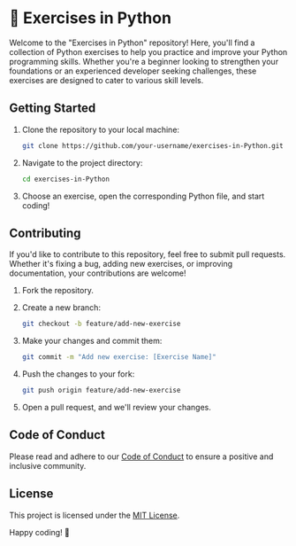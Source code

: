 # 🐍 Exercises in Python

Welcome to the "Exercises in Python" repository! Here, you'll find a collection of Python exercises to help you practice and improve your Python programming skills. Whether you're a beginner looking to strengthen your foundations or an experienced developer seeking challenges, these exercises are designed to cater to various skill levels.

## Getting Started

1. Clone the repository to your local machine:

    ```bash
    git clone https://github.com/your-username/exercises-in-Python.git
    ```

2. Navigate to the project directory:

    ```bash
    cd exercises-in-Python
    ```

3. Choose an exercise, open the corresponding Python file, and start coding!

## Contributing

If you'd like to contribute to this repository, feel free to submit pull requests. Whether it's fixing a bug, adding new exercises, or improving documentation, your contributions are welcome!

1. Fork the repository.
2. Create a new branch:

    ```bash
    git checkout -b feature/add-new-exercise
    ```

3. Make your changes and commit them:

    ```bash
    git commit -m "Add new exercise: [Exercise Name]"
    ```

4. Push the changes to your fork:

    ```bash
    git push origin feature/add-new-exercise
    ```

5. Open a pull request, and we'll review your changes.

## Code of Conduct

Please read and adhere to our [Code of Conduct](CODE_OF_CONDUCT.md) to ensure a positive and inclusive community.

## License

This project is licensed under the [MIT License](LICENSE.md).

Happy coding! 🚀
